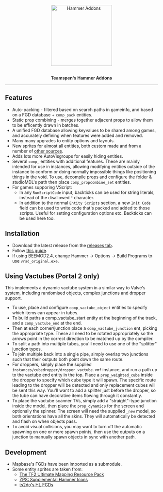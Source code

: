 <div align="center">
    <img src="logo/icon_256.png" alt="Hammer Addons" height="200" />
	<br>
	<br>
	<p> <b>Teamspen's Hammer Addons </b></p>
</div>

<hr>

[releases]: https://github.com/TeamSpen210/HammerAddons/releases
[installationwiki]: https://github.com/TeamSpen210/HammerAddons/wiki/Installation
[skotty]: http://forums.thinking.withportals.com/downloads.php?view=detail&df_id=507
[tf2]: http://forums.tf2maps.net/showthread.php?t=4674
[ts2do]: http://halflife2.filefront.com/file/HalfLife_2_Upgraded_Base_FGDs;48139
[zps]: http://www.necrotalesgames.com/tools/index.php


## Features

* Auto-packing - filtered based on search paths in gameinfo, and based on a FGD database + `comp_pack` entities.
* Static prop combining - merges together adjacent props to allow them to be efficently drawn in batches.
* A unified FGD database allowing keyvalues to be shared among games, and accurately defining when features were added and removed.
* Many many upgrades to entity options and layouts.
* New sprites for almost all entities, both custom made and from a number of [other sources](#development).
* Adds lots more AutoVisgroups for easily hiding entities.
* Several `comp_` entities with additional features. These are mainly intended for use in instances, allowing modifying entities outside of the instance to conform or doing normally impossible things like positioning things in the void.
	To use, decompile props and configure the folder & studioMDL's path then place `comp_propcombine_set` entities.
* For games supporing VScript:
	* In any `RunScriptCode` input, backticks can be used for string literals, instead of the disallowed `"` character. 
	* In addition to the normal `Entity Scripts` section, a new `Init Code` field can be used to write code that's packed and added to those scripts. Useful for setting configuration options etc. Backticks can be used here too.

## Installation

* Download the latest release from the [releases tab][releases].
* Follow [this guide][installationwiki].
* If using BEEMOD2.4, change Hammer -> Options -> Build Programs to use `vrad_original.exe`.

## Using Vactubes (Portal 2 only)

This implements a dynamic vactube system in a similar way to Valve's system, including randomised objects, complex junctions and dropper support.

* To use, place and configure `comp_vactube_object` entities to specify which items can appear in tubes.
* To build paths a comp_vactube_start entity at the beginning of the track, and a `comp_vactube_end` at the end. 
* Then at each corner/junction place a `comp_vactube_junction` ent, picking the appropriate type. These all need to be rotated appropriately so the arrows point in the correct direction to be matched up by the compiler. 
* To split a path into multiple tubes, you'll need to use one of the "splitter" junction types. 
* To join multiple back into a single pipe, simply overlap two junctions such that their outputs both point down the same route. 
* For droppers, simply place the supplied `instances/cubedropper/dropper_vactube.vmf` instance, and run a path up to the vactube end entity in the top. Place a `prop_weighted_cube` inside the dropper to specify which cube type it will spawn. The specific route leading to the dropper will be detected and only replacement cubes will be sent this way. You'll want to add a splitter just before the dropper, so the tube can have decorative items flowing through it constantly. 
* To place the vactube scanner TVs, simply add a "straight"-type junction inside the model, then place the `prop_dynamic`s for the screen and optionally the spinner. The screen will need the supplied `_new` model, so both orientations have all the skins. They will automatically be detected and flash on when objects pass.
* To avoid visual collisions, you may want to turn off the automatic spawning on one or more spawn points, then use the outputs on a junction to manually spawn objects in sync with another path.

## Development

* Mapbase's FGDs have been imported as a submodule.
* Some entity sprites are taken from: 
  * [The TF2 Ultimate Mapping Resource Pack][tf2]
  * [ZPS: Supplemental Hammer Icons][zps]
  * [ts2do's HL FGDs][ts2do]

